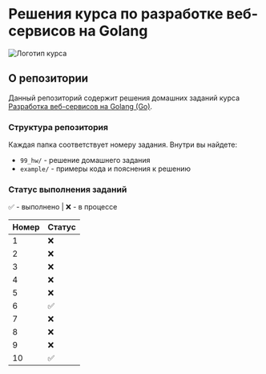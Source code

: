 # Решения курса по разработке веб-сервисов на Golang

![Логотип курса](https://github.com/user-attachments/assets/ca3e8e64-f4a1-444a-b277-bb73c984618d)

## О репозитории

Данный репозиторий содержит решения домашних заданий курса [Разработка веб-сервисов на Golang (Go)](https://stepik.org/course/187490/syllabus).

### Структура репозитория

Каждая папка соответствует номеру задания. Внутри вы найдете:
- `99_hw/` - решение домашнего задания
- `example/` - примеры кода и пояснения к решению

### Статус выполнения заданий

✅ - выполнено | ❌ - в процессе

| Номер | Статус |
|-------|--------|
| 1     | ❌    |
| 2     | ❌    |
| 3     | ❌    |
| 4     | ❌    |
| 5     | ❌    |
| 6     | ✅    |
| 7     | ❌    |
| 8     | ❌    |
| 9     | ❌    |
| 10    | ✅    |
